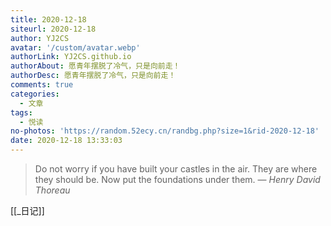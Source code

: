 ```yaml
---
title: 2020-12-18
siteurl: 2020-12-18
author: YJ2CS
avatar: '/custom/avatar.webp'
authorLink: YJ2CS.github.io
authorAbout: 愿青年摆脱了冷气，只是向前走！
authorDesc: 愿青年摆脱了冷气，只是向前走！
comments: true
categories:
  - 文章
tags:
  - 悦读
no-photos: 'https://random.52ecy.cn/randbg.php?size=1&rid-2020-12-18'
date: 2020-12-18 13:33:03
---
```

> Do not worry if you have built your castles in the air. They are where they should be. Now put the foundations under them.
> &mdash; <cite>Henry David Thoreau</cite>

[[_日记]]
